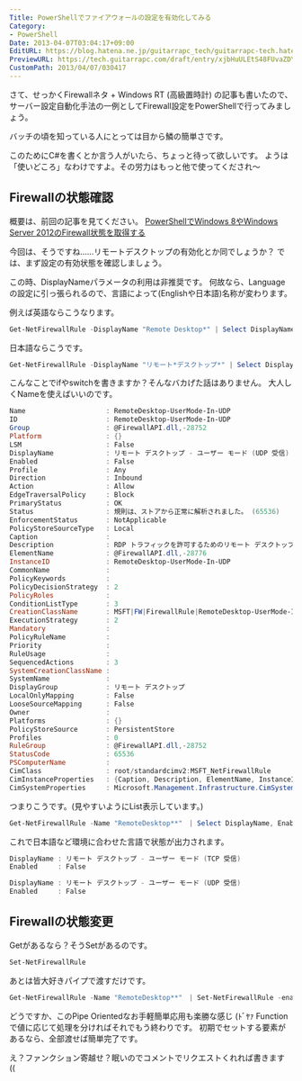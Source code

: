 ```yaml
---
Title: PowerShellでファイアウォールの設定を有効化してみる
Category:
- PowerShell
Date: 2013-04-07T03:04:17+09:00
EditURL: https://blog.hatena.ne.jp/guitarrapc_tech/guitarrapc-tech.hatenablog.com/atom/entry/6802418398340530669
PreviewURL: https://tech.guitarrapc.com/draft/entry/xjbHuULEtS48FUvaZDYdh8H3wBc
CustomPath: 2013/04/07/030417
---
```


<!--
Date: 2013-04-07T03:04:17+09:00
URL: https://tech.guitarrapc.com/entry/2013/04/07/030417
-->

さて、せっかくFirewallネタ + Windows RT (高級置時計) の記事も書いたので、サーバー設定自動化手法の一例としてFirewall設定をPowerShellで行ってみましょう。

バッチの頃を知っている人にとっては目から鱗の簡単さです。

このためにC#を書くとか言う人がいたら、ちょっと待って欲しいです。
ようは「使いどころ」なわけですよ。その労力はもっと他で使ってくだされ～



## Firewallの状態確認
概要は、前回の記事を見てください。
[PowerShellでWindows 8やWindows Server 2012のFirewall状態を取得する](http://guitarrapc.wordpress.com/2013/04/07/powershell%e3%81%a7windows-8%e3%82%84windows-server-2012%e3%81%aefirewall%e7%8a%b6%e6%85%8b%e3%82%92%e5%8f%96%e5%be%97%e3%81%99%e3%82%8b/)

今回は、そうですね……リモートデスクトップの有効化とか同でしょうか？
では、まず設定の有効状態を確認しましょう。

この時、DisplayNameパラメータの利用は非推奨です。
何故なら、Languageの設定に引っ張られるので、言語によって(Englishや日本語)名称が変わります。

例えば英語ならこうなります。

```ps1
Get-NetFirewallRule -DisplayName "Remote Desktop*" | Select DisplayName, Enabled
```


日本語ならこうです。

```ps1
Get-NetFirewallRule -DisplayName "リモート*デスクトップ*" | Select DisplayName, Enabled
```


こんなことでifやswitchを書きますか？そんなバカげた話はありません。
大人しくNameを使えばいいのです。

```ps1
Name                    : RemoteDesktop-UserMode-In-UDP
ID                      : RemoteDesktop-UserMode-In-UDP
Group                   : @FirewallAPI.dll,-28752
Platform                : {}
LSM                     : False
DisplayName             : リモート デスクトップ - ユーザー モード (UDP 受信)
Enabled                 : False
Profile                 : Any
Direction               : Inbound
Action                  : Allow
EdgeTraversalPolicy     : Block
PrimaryStatus           : OK
Status                  : 規則は、ストアから正常に解析されました。 (65536)
EnforcementStatus       : NotApplicable
PolicyStoreSourceType   : Local
Caption                 :
Description             : RDP トラフィックを許可するためのリモート デスクトップ サービスの受信規則です。[UDP 3389]
ElementName             : @FirewallAPI.dll,-28776
InstanceID              : RemoteDesktop-UserMode-In-UDP
CommonName              :
PolicyKeywords          :
PolicyDecisionStrategy  : 2
PolicyRoles             :
ConditionListType       : 3
CreationClassName       : MSFT|FW|FirewallRule|RemoteDesktop-UserMode-In-UDP
ExecutionStrategy       : 2
Mandatory               :
PolicyRuleName          :
Priority                :
RuleUsage               :
SequencedActions        : 3
SystemCreationClassName :
SystemName              :
DisplayGroup            : リモート デスクトップ
LocalOnlyMapping        : False
LooseSourceMapping      : False
Owner                   :
Platforms               : {}
PolicyStoreSource       : PersistentStore
Profiles                : 0
RuleGroup               : @FirewallAPI.dll,-28752
StatusCode              : 65536
PSComputerName          :
CimClass                : root/standardcimv2:MSFT_NetFirewallRule
CimInstanceProperties   : {Caption, Description, ElementName, InstanceID...}
CimSystemProperties     : Microsoft.Management.Infrastructure.CimSystemProperties
```


つまりこうです。(見やすいようにList表示しています。)

```ps1
Get-NetFirewallRule -Name "RemoteDesktop**"　| Select DisplayName, Enabled | Format-List
```


これで日本語など環境に合わせた言語で状態が出力されます。

```ps1
DisplayName : リモート デスクトップ - ユーザー モード (TCP 受信)
Enabled     : False

DisplayName : リモート デスクトップ - ユーザー モード (UDP 受信)
Enabled     : False
```



## Firewallの状態変更
Getがあるなら？そうSetがあるのです。

```ps1
Set-NetFirewallRule
```


あとは皆大好きパイプで渡すだけです。

```ps1
Get-NetFirewallRule -Name "RemoteDesktop**"　| Set-NetFirewallRule -enabled true
```


どうですか、このPipe Orientedなお手軽簡単応用も楽勝な感じ (ﾄﾞﾔｧ
Functionで値に応じて処理を分ければそれでもう終わりです。
初期でセットする要素があるなら、全部渡せば簡単完了です。

え？ファンクション寄越せ？眠いのでコメントでリクエストくれれば書きます ((
